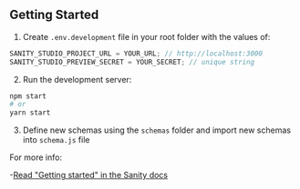 ## Getting Started

1. Create `.env.development` file in your root folder with the values of:

```javascript
SANITY_STUDIO_PROJECT_URL = YOUR_URL; // http://localhost:3000
SANITY_STUDIO_PREVIEW_SECRET = YOUR_SECRET; // unique string
```

2. Run the development server:

```bash
npm start
# or
yarn start
```

3. Define new schemas using the `schemas` folder and import new schemas into `schema.js` file

For more info:

-[Read "Getting started" in the Sanity docs](https://www.sanity.io/docs/getting-started)
